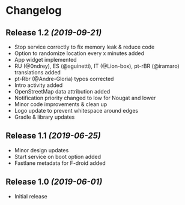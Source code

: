 Changelog
==========

Release 1.2 *(2019-09-21)*
----------------------------
 * Stop service correctly to fix memory leak & reduce code
 * Option to randomize location every x minutes added
 * App widget implemented
 * RU (@0ndrey), ES (@sguinetti), IT (@Lion-box), pt-rBR (@iramaro) translations added
 * pt-Rbr (@Andre-Gloria) typos corrected
 * Intro activity added
 * OpenStreetMap data attribution added
 * Notification priority changed to low for Nougat and lower
 * Minor code improvements & clean up
 * Logo update to prevent whitespace around edges
 * Gradle & library updates

Release 1.1 *(2019-06-25)*
----------------------------
 * Minor design updates
 * Start service on boot option added
 * Fastlane metadata for F-droid added

Release 1.0 *(2019-06-01)*
----------------------------
 * Initial release